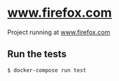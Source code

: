 # www.firefox.com

Project running at www.firefox.com

## Run the tests

```bash
$ docker-compose run test
```
